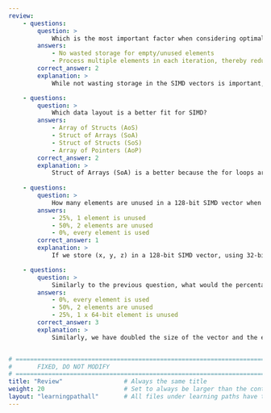 ```yaml
---
review:
    - questions:
        question: >
            Which is the most important factor when considering optimal data layout for SIMD?
        answers:
            - No wasted storage for empty/unused elements
            - Process multiple elements in each iteration, thereby reduce the number of iterations
        correct_answer: 2
        explanation: >
            While not wasting storage in the SIMD vectors is important, what is more important is the reduction of the iterations by processing multiple elements per iteration.

    - questions:
        question: >
            Which data layout is a better fit for SIMD?
        answers:
            - Array of Structs (AoS)
            - Struct of Arrays (SoA)
            - Struct of Structs (SoS)
            - Array of Pointers (AoP)
        correct_answer: 2
        explanation: >
            Struct of Arrays (SoA) is a better because the for loops are more efficient to iterate through the data in the loop  and fewer jump instructions are required.
               
    - questions:
        question: >
            How many elements are unused in a 128-bit SIMD vector when storing 3D positional information (coordinates x,y,z) as 32-bit floats?
        answers:
            - 25%, 1 element is unused
            - 50%, 2 elements are unused
            - 0%, every element is used
        correct_answer: 1      
        explanation: >
            If we store (x, y, z) in a 128-bit SIMD vector, using 32-bit float elements, we would have a representation like `| x | y | z | (unused) |`. This would mean that we would be wasting 25% of the vector's storage. Having said that, Aarch64 does not have an alignment requirement so the lack of aligned data in a packed scenario does not necessarily constitute a performance hit on Arm. That is not the case however with other ISAs.

    - questions:
        question: >
            Similarly to the previous question, what would the percentage be if we used 64-bit floats to store the information in a 256-bit vector?
        answers:
            - 0%, every element is used
            - 50%, 2 elements are unused
            - 25%, 1 x 64-bit element is unused
        correct_answer: 3          
        explanation: >
            Similarly, we have doubled the size of the vector and the element, but we are still having one element unused, so 25% is wasted.


# ================================================================================
#       FIXED, DO NOT MODIFY
# ================================================================================
title: "Review"                 # Always the same title
weight: 20                      # Set to always be larger than the content in this path
layout: "learningpathall"       # All files under learning paths have this same wrapper
---
```


